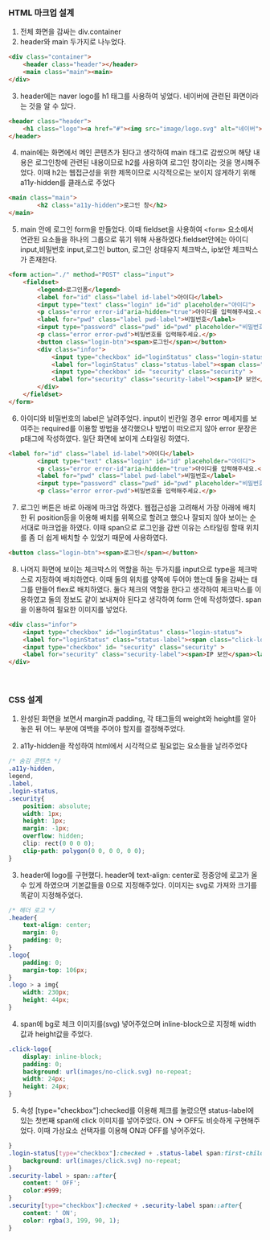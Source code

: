### HTML 마크업 설계

1. 전체 화면을 감싸는 div.container   
2. header와 main 두가지로 나누었다.
```html
<div class="container">
    <header class="header"></header>
    <main class="main"><main>
</div>
```
3. header에는 naver logo를 h1 태그를 사용하여 넣었다. 네이버에 관련된 화면이라는 것을 알 수 있다.    
```html
<header class="header">
    <h1 class="logo"><a href="#"><img src="image/logo.svg" alt="네이버"></a></h1>
</header>
```
4. main에는 화면에서 메인 콘텐츠가 된다고 생각하여 main 태그로 감쌌으며 해당 내용은 로그인창에 관련된 내용이므로 h2를 사용하여 로그인 창이라는 것을 명시해주었다. 이때 h2는 웹접근성을 위한 제목이므로 시각적으로는 보이지 않게하기 위해 a11y-hidden를 클래스로 주었다   
```html
<main class="main">
        <h2 class="a11y-hidden">로그인 창</h2>
</main>
```
5. main 안에 로그인 form을 만들었다. 이때 fieldset을 사용하여 ```<form>``` 요소에서 연관된 요소들을 하나의 그룹으로 묶기 위해 사용하였다.fieldset안에는 아이디 input,비밀번호 input,로그인 button, 로그인 상태유지 체크박스, ip보안 체크박스가 존재한다.
```html
<form action="./" method="POST" class="input">
    <fieldset>
        <legend>로그인폼</legend>
        <label for="id" class="label id-label">아이디</label>
        <input type="text" class="login" id="id" placeholder="아이디">
        <p class="error error-id"aria-hidden="true">아이디를 입력해주세요.</p>
        <label for="pwd" class="label pwd-label">비밀번호</label>
        <input type="password" class="pwd" id="pwd" placeholder="비밀번호">
        <p class="error error-pwd">비밀번호를 입력해주세요.</p>
        <button class="login-btn"><span>로그인</span></button>
        <div class="infor">
            <input type="checkbox" id="loginStatus" class="login-status">
            <label for="loginStatus" class="status-label"><span class="click-logo"></span><p class="click-infor">로그인 상태 유지</p></label>
            <input type="checkbox" id= "security" class="security" >
            <label for="security" class="security-label"><span>IP 보안</span><label>
        </div>
    </fieldset>
</form>
```
6. 아이디와 비밀번호의 label은 날려주었다. input이 빈칸일 경우 error 메세지를 보여주는 required를 이용할 방법을 생각했으나 방법이 떠오르지 않아 error 문장은 p태그에 작성하였다. 일단 화면에 보이게 스타일링 하였다.
```html
<label for="id" class="label id-label">아이디</label>
        <input type="text" class="login" id="id" placeholder="아이디">
        <p class="error error-id"aria-hidden="true">아이디를 입력해주세요.</p>
        <label for="pwd" class="label pwd-label">비밀번호</label>
        <input type="password" class="pwd" id="pwd" placeholder="비밀번호">
        <p class="error error-pwd">비밀번호를 입력해주세요.</p>
```
7. 로그인 버튼은 바로 아래에 마크업 하였다. 웹접근성을 고려해서 가장 아래에 배치한 뒤 position등을 이용해 배치를 위쪽으로 할려고 했으나 잘되지 않아 보이는 순서대로 마크업을 하였다. 이때 span으로 로그인을 감싼 이유는 스타일링 할때 위치를 좀 더 쉽게 배치할 수 있었기 때문에 사용하였다.
```html
<button class="login-btn"><span>로그인</span></button>
```
8. 나머지 화면에 보이는 체크박스의 역할을 하는 두가지를 input으로 type을 체크박스로 지정하여 배치하였다. 이때 둘의 위치를 양쪽에 두어야 했는데 둘을 감싸는 태그를 만들어 flex로 배치하였다. 둘다 체크의 역할을 한다고 생각하여 체크박스를 이용하였고 둘의 정보도 같이 보내져야 된다고 생각하여 form 안에 작성하였다. span을 이용하여 필요한 이미지를 넣었다. 
```html
<div class="infor">
    <input type="checkbox" id="loginStatus" class="login-status">
    <label for="loginStatus" class="status-label"><span class="click-logo"></span><span class="click-infor">로그인 상태 유지</span></label>
    <input type="checkbox" id= "security" class="security" >
    <label for="security" class="security-label"><span>IP 보안</span><label>
</div>
```
<br>

### CSS 설계 

1. 완성된 화면을 보면서 margin과 padding, 각 태그들의 weight와 height를 알아놓은 뒤 어느 부분에 여백을 주어야 할지를 결정해주었다.    

2. a11y-hidden을 작성하여 html에서 시각적으로 필요없는 요소들을 날려주었다
```css
/* 숨김 콘텐츠 */
.a11y-hidden, 
legend,
.label,
.login-status,
.security{
    position: absolute;
    width: 1px;
    height: 1px;
    margin: -1px;
    overflow: hidden;
    clip: rect(0 0 0 0);
    clip-path: polygon(0 0, 0 0, 0 0);
}
```

3. header에 logo를 구현했다. header에 text-align: center로 정중앙에 로고가 올 수 있게 하였으며 기본값들을 0으로 지정해주었다. 이미지는 svg로 가져와 크기를 똑같이 지정해주었다.
```css
/* 헤더 로고 */
.header{
    text-align: center;
    margin: 0;
    padding: 0;
}
.logo{
    padding: 0;
    margin-top: 106px; 
}
.logo > a img{
    width: 230px;
    height: 44px;
}
```
4. span에 bg로 체크 이미지를(svg) 넣어주었으며 inline-block으로 지정해 width값과 height값을 주었다. 
```css
.click-logo{
    display: inline-block;
    padding: 0;
    background: url(images/no-click.svg) no-repeat;
    width: 24px;
    height: 24px;
}
```
5. 속성 [type="checkbox"]:checked를 이용해 체크를 눌렀으면 status-label에 있는 첫번째 span에 click 이미지를 넣어주었다. ON -> OFF도 비슷하게 구현해주었다. 이때 가상요소 선택자를 이용해 ON과 OFF를 넣어주었다.
```css
}
.login-status[type="checkbox"]:checked + .status-label span:first-child{
    background: url(images/click.svg) no-repeat;
}
.security-label > span::after{
    content: ' OFF';
    color:#999;
}
.security[type="checkbox"]:checked + .security-label span::after{
    content: ' ON';
    color: rgba(3, 199, 90, 1);
}
```